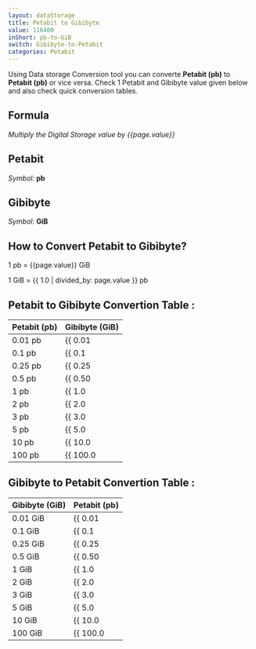 ```yaml
---
layout: dataStorage
title: Petabit to Gibibyte
value: 116400
inShort: pb-to-GiB
switch: Gibibyte-to-Petabit
categories: Petabit
---
```


Using Data storage Conversion tool you can converte **Petabit (pb)** to **Petabit (pb)** or vice versa. Check 1 Petabit and Gibibyte value given below and also check quick conversion tables.

## Formula
*Multiply the Digital Storage value by {{page.value}}*

## Petabit
*Symbol:* **pb**

## Gibibyte
*Symbol:* **GiB**

## How to Convert Petabit to Gibibyte?

1 pb = {{page.value}} GiB

1 GiB = {{ 1.0 | divided_by: page.value }} pb


## Petabit to Gibibyte Convertion Table :

| Petabit (pb) | Gibibyte (GiB) |
| ---- | ---- |
| 0.01 pb | {{ 0.01 | times: page.value }} GiB |
| 0.1 pb | {{ 0.1 | times: page.value }} GiB |
| 0.25 pb | {{ 0.25 | times: page.value }} GiB |
| 0.5 pb | {{ 0.50 | times: page.value }} GiB |
| 1 pb | {{ 1.0 | times: page.value }} GiB |
| 2 pb | {{ 2.0 | times: page.value }} GiB |
| 3 pb | {{ 3.0 | times: page.value }} GiB |
| 5 pb | {{ 5.0 | times: page.value }} GiB |
| 10 pb | {{ 10.0 | times: page.value }} GiB |
| 100 pb | {{ 100.0 | times: page.value }} GiB |

## Gibibyte to Petabit Convertion Table :

| Gibibyte (GiB) | Petabit (pb) |
| ---- | ---- |
| 0.01 GiB | {{ 0.01 | divided_by: page.value }} pb |
| 0.1 GiB | {{ 0.1 | divided_by: page.value }} pb |
| 0.25 GiB | {{ 0.25 | divided_by: page.value }} pb |
| 0.5 GiB | {{ 0.50 | divided_by: page.value }} pb |
| 1 GiB | {{ 1.0 | divided_by: page.value }} pb |
| 2 GiB | {{ 2.0 | divided_by: page.value }} pb |
| 3 GiB | {{ 3.0 | divided_by: page.value }} pb |
| 5 GiB | {{ 5.0 | divided_by: page.value }} pb |
| 10 GiB | {{ 10.0 | divided_by: page.value }} pb |
| 100 GiB | {{ 100.0 | divided_by: page.value }} pb |


<script>
document.getElementById('selectInput')[18].selected = true
document.getElementById('selectOutput')[13].selected = true
</script>

